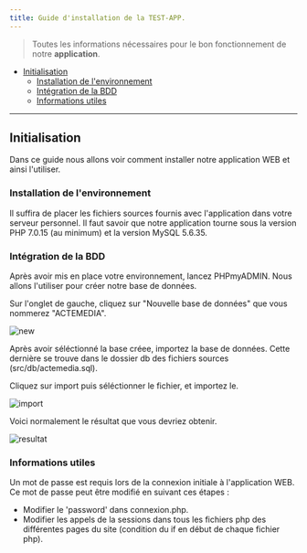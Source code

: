 ```yaml
---
title: Guide d'installation de la TEST-APP.
---
```


> Toutes les informations nécessaires pour le bon fonctionnement de notre **application**.

- [Initialisation](#Initialisation)
    - [Installation de l'environnement](#installation-de-lenvironnement)
    - [Intégration de la BDD](#intégration-de-la-bdd)
    - [Informations utiles](#informations-utiles)

---

## Initialisation

Dans ce guide nous allons voir comment installer notre application WEB et ainsi l'utiliser.


### Installation de l'environnement

Il suffira de placer les fichiers sources fournis avec l'application dans votre serveur personnel. Il faut savoir que notre application tourne sous la version PHP 7.0.15 (au minimum) et la version MySQL 5.6.35.

### Intégration de la BDD

Après avoir mis en place votre environnement, lancez PHPmyADMIN. Nous allons l'utiliser pour créer notre base de données.

Sur l'onglet de gauche, cliquez sur "Nouvelle base de données" que vous nommerez "ACTEMEDIA".

![new](http://imgur.com/C4cv1uM.jpg)

Après avoir séléctionné la base créee, importez la base de données. Cette dernière se trouve dans le dossier db des fichiers sources (src/db/actemedia.sql).

Cliquez sur import puis séléctionner le fichier, et importez le.

![import](http://imgur.com/oLpoH2W.jpg)

Voici normalement le résultat que vous devriez obtenir.

![resultat](http://imgur.com/6vVpWf1.jpg)

### Informations utiles 

Un mot de passe est requis lors de la connexion initiale à l'application WEB. Ce mot de passe peut être modifié en suivant ces étapes : 
 - Modifier le 'password' dans connexion.php.
 - Modifier les appels de la sessions dans tous les fichiers php des différentes pages du site (condition du if en début de chaque fichier php).
